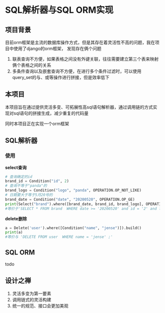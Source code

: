 # SQL解析器与SQL ORM实现
## 项目背景
目前orm框架是主流的数据库操作方式，但是其存在着灵活性不高的问题，我在项目中使用了django的orm框架， 发现存在俩个问题   
1. 联表查询不方便，如果表格之间没有外键关联，往往需要建立第三个表来映射俩个表格之间的关系  
2. 多条件查询以及嵌套查询不方便，在进行多个条件过滤时，可以使用query_set的与、或等操作进行拼接，但是效率低下

## 本项目
本项目旨在通过提供灵活多变、可拓展性高sql语句解析器，通过调用链的方式实现对sql语句的拼接生成，减少重复的代码量

同时本项目正在实现一个orm框架

## SQL解析器
### 使用
**select查询**
```python
# 查询确定的id
brand_id = Condition("id", 2)
# 查询不等于"panda"的
brand_logo = Condition("logo", "panda", OPERATION.OP_NOT_LIKE)
# 日期要大于等于5月20号的
brand_date = Condition("date", "20200520", OPERATION.OP_GE)
print(Select("brand").where([brand_date, brand_id, brand_logo], OPERATION.OP_AND).asc(["id", "date"]).build())
#等价于'SELECT * FROM brand  WHERE date >= '20200520' and id = '2' and logo not like 'panda'  order by id,date ;'
```

**delete删除**
```python
a = Delete('user').where([Condition("name", "jense")]).build()
print(a)
#等价与 'DELETE FROM user  WHERE name = 'jense' ;'
```
## SQL ORM
todo


## 设计之禅
1. 灵活多变为第一要素
2. 调用链式的灵活构建
3. 统一的规范、接口会更加美观

